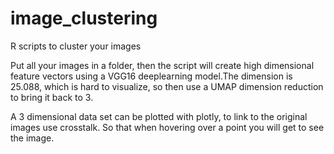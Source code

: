 # image_clustering
R scripts to cluster your images

Put all your images in a folder, then the script will create high dimensional feature vectors using a VGG16 deeplearning model.The dimension is 25.088, which is hard to visualize, so then use a UMAP dimension reduction to bring it back to 3.

A 3 dimensional data set can be plotted with plotly, to link to the original images use crosstalk. So that when hovering over a point you will get to see the image.
